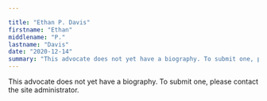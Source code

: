```yaml
---

title: "Ethan P. Davis"
firstname: "Ethan"
middlename: "P."
lastname: "Davis"
date: "2020-12-14"
summary: "This advocate does not yet have a biography. To submit one, please contact the site administrator."
---
```

This advocate does not yet have a biography. To submit one, please contact the site administrator.

